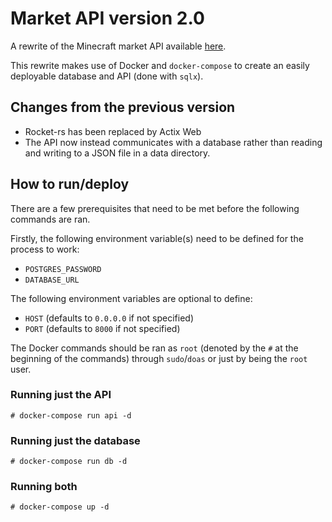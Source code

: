 # Market API version 2.0

A rewrite of the Minecraft market API available [here](https://github.com/MinesoftCC/market-api). 

This rewrite makes use of Docker and `docker-compose` to create an easily deployable database and API (done with `sqlx`).

## Changes from the previous version

- Rocket-rs has been replaced by Actix Web
- The API now instead communicates with a database rather than reading and writing to a JSON file in a data directory.

## How to run/deploy
There are a few prerequisites that need to be met before the following commands are ran.

Firstly, the following environment variable(s) need to be defined for the process to work:
- `POSTGRES_PASSWORD`
- `DATABASE_URL`

The following environment variables are optional to define:

- `HOST` (defaults to `0.0.0.0` if not specified)
- `PORT` (defaults to `8000` if not specified)

The Docker commands should be ran as `root` (denoted by the `#` at the beginning of the commands) through `sudo`/`doas` or just by being the `root` user.

### Running just the API
`# docker-compose run api -d`

### Running just the database
`# docker-compose run db -d`

### Running both
`# docker-compose up -d`
